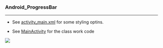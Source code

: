 
### Android_ProgressBar
_______________________________________
* See   [activity_main.xml](https://github.com/MoranShalom/Tutorial3_Android_ProgressBar/blob/master/app/src/main/res/layout/activity_main.xml)
for some styling optins.

* See [MainActivity](https://github.com/MoranShalom/Tutorial3_Android_ProgressBar/blob/master/app/src/main/java/com/example/tutorial3_progressbar/MainActivity.java) for the class work code



![](https://user-images.githubusercontent.com/49485877/55914965-26571d00-5bf1-11e9-83ee-5760ab78460a.jpg)
